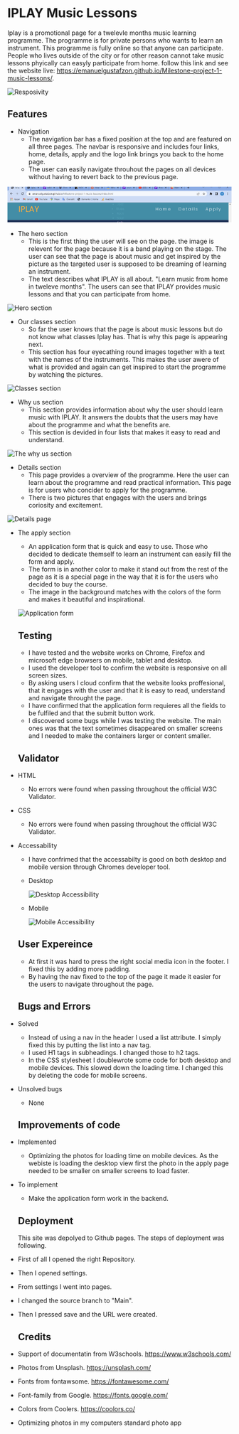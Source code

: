 # IPLAY Music Lessons
Iplay is a promotional page for a twelevle months music learning programme. The programme is for private persons who wants to learn an instrument. This programme is fully online so that anyone can participate. People who lives outside of the city or for other reason cannot take music lessons phyically can easyly participate from home. follow this link and see the website live: https://emanuelgustafzon.github.io/Milestone-project-1-music-lessons/.

![Resposivity](../Milestone-project-1-music-lessons/assets/images/different-screens.jpg)

## Features 
- Navigation
  - The navigation bar has a fixed position at the top and are featured on all three pages. The navbar is responsive and includes four links, home, details, apply and the logo link brings you back to the home page. 
  - The user can easily navigate throuhout the pages on all devices without having to revert back to the previous page. 

![Navigation bar](/assets/images/navigation.PNG)

- The hero section
  - This is the first thing the user will see on the page. the image is relevent for the page because it is a band playing on the stage. The user can see that the page is about music and get inspired by the picture as the targeted user is supposed to be dreaming of learning an instrument.
  - The text describes what IPLAY is all about. "Learn music from home in tweleve months". The users can see that IPLAY provides music lessons and that you can participate from home. 

![Hero section](../Milestone-project-1-music-lessons/assets/images/hero.jpg)
 
- Our classes section
  - So far the user knows that the page is about music lessons but do not know what classes Iplay has. That is why this page is appearing next. 
  - This section has four eyecathing round images together with a text with the names of the instruments. This makes the user awere of what is provided and again can get inspired to start the programme by watching the pictures. 

![Classes section](../Milestone-project-1-music-lessons/assets/images/Classes.jpg)

- Why us section
  - This section provides information about why the user should learn music with IPLAY. It answers the doubts that the users may have about the programme and what the benefits are.
  - This section is devided in four lists that makes it easy to read and understand. 

![The why us section](../Milestone-project-1-music-lessons/assets/images/why-us.jpg)

- Details section 
  - This page provides a overview of the programme. Here the user can learn about the programme and read practical information. This page is for users who concider to apply for the programme. 
  - There is two pictures that engages with the users and brings coriosity and excitement. 

![Details page](../Milestone-project-1-music-lessons/assets/images/overview.jpg)

- The apply section 
  - An application form that is quick and easy to use. Those who decided to dedicate themself to learn an instrument can easily fill the form and apply.
  - The form is in another color to make it stand out from the rest of the page as it is a special page in the way that it is for the users who decided to buy the course. 
  - The image in the background matches with the colors of the form and makes it beautiful and inspirational. 

  ![Application form](../Milestone-project-1-music-lessons/assets/images/Apply.jpg)

  ## Testing 

  - I have tested and the website works on Chrome, Firefox and microsoft edge browsers on mobile, tablet and desktop.
  - I used the developer tool to confirm the website is responsive on all screen sizes. 
  - By asking users I cloud confirm that the website looks proffesional, that it engages with the user and that it is easy to read, understand and navigate throught the page. 
  - I have confirmed that the application form requieres all the fields to be fulfiled and that the submit button work. 
  - I discovered some bugs while I was testing the website. The main ones was that the text sometimes disappeared on smaller screens and I needed to make the containers larger or content smaller.

  ## Validator

- HTML 
  - No errors were found when passing throughout the official W3C Validator.

- CSS
  - No errors were found when passing throughout the official W3C Validator.

- Accessability 
  - I have confrimed that the accessabilty is good on both desktop and mobile version through Chromes developer tool. 

  - Desktop

    ![Desktop Accessibility](../Milestone-project-1-music-lessons/assets/images/Desktop.jpg)

  - Mobile 

    ![Mobile Accessibility](../Milestone-project-1-music-lessons/assets/images/Mobile.jpg)

  ## User Expereince

  - At first it was hard to press the right social media icon in the footer. I fixed this by adding more padding. 
  - By having the nav fixed to the top of the page it made it easier for the users to navigate throughout the page. 

  
  ## Bugs and Errors

- Solved

  - Instead of using a nav in the header I used a list attribute. I simply fixed this by putting the list into a nav tag.
  - I used H1 tags in subheadings. I changed those to h2 tags.
  - In the CSS stylesheet I doublewrote some code for both desktop and mobile devices. This slowed down the loading time. I changed this by deleting the code for mobile screens. 

- Unsolved bugs
    
  - None 

  ## Improvements of code 

- Implemented
   - Optimizing the photos for loading time on mobile devices. As the webiste is loading the desktop view first the photo in the apply page needed to be smaller on smaller screens to load faster. 
  
- To implement 
  - Make the application form work in the backend.

  ## Deployment 

  This site was depolyed to Github pages. The steps of deployment was following. 

- First of all I opened the right Repository.
- Then I opened settings.
- From settings I went into pages. 
- I changed the source branch to "Main".
- Then I pressed save and the URL were created. 

  ## Credits 

- Support of documentatin from W3schools. https://www.w3schools.com/
- Photos from Unsplash. https://unsplash.com/ 
- Fonts from fontawsome. https://fontawesome.com/
- Font-family from Google. https://fonts.google.com/
- Colors from Coolers. https://coolors.co/
- Optimizing photos in my computers standard photo app


  






